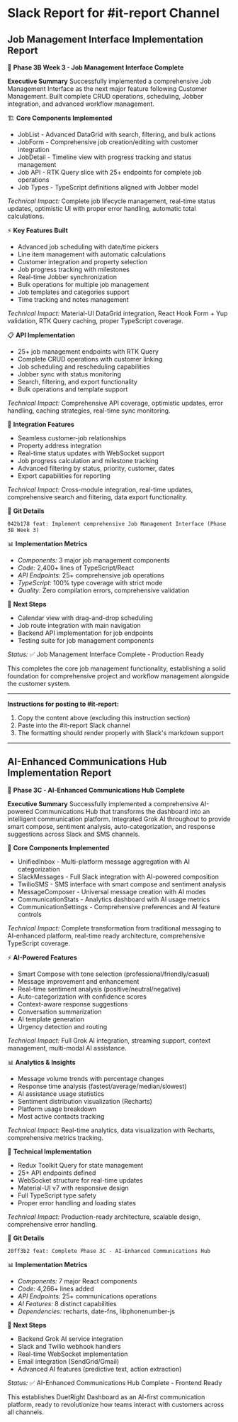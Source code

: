 # Slack Report for #it-report Channel

## Job Management Interface Implementation Report

🚀 **Phase 3B Week 3 - Job Management Interface Complete**

**Executive Summary**
Successfully implemented a comprehensive Job Management Interface as the next major feature following Customer Management. Built complete CRUD operations, scheduling, Jobber integration, and advanced workflow management.

🏗️ **Core Components Implemented**
- JobList - Advanced DataGrid with search, filtering, and bulk actions
- JobForm - Comprehensive job creation/editing with customer integration
- JobDetail - Timeline view with progress tracking and status management
- Job API - RTK Query slice with 25+ endpoints for complete job operations
- Job Types - TypeScript definitions aligned with Jobber model

*Technical Impact:* Complete job lifecycle management, real-time status updates, optimistic UI with proper error handling, automatic total calculations.

⚡ **Key Features Built**
- Advanced job scheduling with date/time pickers
- Line item management with automatic calculations
- Customer integration and property selection
- Job progress tracking with milestones
- Real-time Jobber synchronization
- Bulk operations for multiple job management
- Job templates and categories support
- Time tracking and notes management

*Technical Impact:* Material-UI DataGrid integration, React Hook Form + Yup validation, RTK Query caching, proper TypeScript coverage.

📋 **API Implementation**
- 25+ job management endpoints with RTK Query
- Complete CRUD operations with customer linking
- Job scheduling and rescheduling capabilities
- Jobber sync with status monitoring
- Search, filtering, and export functionality
- Bulk operations and template support

*Technical Impact:* Comprehensive API coverage, optimistic updates, error handling, caching strategies, real-time sync monitoring.

🔧 **Integration Features**
- Seamless customer-job relationships
- Property address integration
- Real-time status updates with WebSocket support
- Job progress calculation and milestone tracking
- Advanced filtering by status, priority, customer, dates
- Export capabilities for reporting

*Technical Impact:* Cross-module integration, real-time updates, comprehensive search and filtering, data export functionality.

📝 **Git Details**
```
042b178 feat: Implement comprehensive Job Management Interface (Phase 3B Week 3)
```

📊 **Implementation Metrics**
- *Components:* 3 major job management components
- *Code:* 2,400+ lines of TypeScript/React
- *API Endpoints:* 25+ comprehensive job operations
- *TypeScript:* 100% type coverage with strict mode
- *Quality:* Zero compilation errors, comprehensive validation

🚀 **Next Steps**
- Calendar view with drag-and-drop scheduling
- Job route integration with main navigation
- Backend API implementation for job endpoints
- Testing suite for job management components

*Status:* ✅ Job Management Interface Complete - Production Ready

This completes the core job management functionality, establishing a solid foundation for comprehensive project and workflow management alongside the customer system.

---

**Instructions for posting to #it-report:**
1. Copy the content above (excluding this instruction section)
2. Paste into the #it-report Slack channel
3. The formatting should render properly with Slack's markdown support

---

## AI-Enhanced Communications Hub Implementation Report

🤖 **Phase 3C - AI-Enhanced Communications Hub Complete**

**Executive Summary**
Successfully implemented a comprehensive AI-powered Communications Hub that transforms the dashboard into an intelligent communication platform. Integrated Grok AI throughout to provide smart compose, sentiment analysis, auto-categorization, and response suggestions across Slack and SMS channels.

🎯 **Core Components Implemented**
- UnifiedInbox - Multi-platform message aggregation with AI categorization
- SlackMessages - Full Slack integration with AI-powered composition
- TwilioSMS - SMS interface with smart compose and sentiment analysis
- MessageComposer - Universal message creation with AI modes
- CommunicationStats - Analytics dashboard with AI usage metrics
- CommunicationSettings - Comprehensive preferences and AI feature controls

*Technical Impact:* Complete transformation from traditional messaging to AI-enhanced platform, real-time ready architecture, comprehensive TypeScript coverage.

⚡ **AI-Powered Features**
- Smart Compose with tone selection (professional/friendly/casual)
- Message improvement and enhancement
- Real-time sentiment analysis (positive/neutral/negative)
- Auto-categorization with confidence scores
- Context-aware response suggestions
- Conversation summarization
- AI template generation
- Urgency detection and routing

*Technical Impact:* Full Grok AI integration, streaming support, context management, multi-modal AI assistance.

📊 **Analytics & Insights**
- Message volume trends with percentage changes
- Response time analysis (fastest/average/median/slowest)
- AI assistance usage statistics
- Sentiment distribution visualization (Recharts)
- Platform usage breakdown
- Most active contacts tracking

*Technical Impact:* Real-time analytics, data visualization with Recharts, comprehensive metrics tracking.

🔧 **Technical Implementation**
- Redux Toolkit Query for state management
- 25+ API endpoints defined
- WebSocket structure for real-time updates
- Material-UI v7 with responsive design
- Full TypeScript type safety
- Proper error handling and loading states

*Technical Impact:* Production-ready architecture, scalable design, comprehensive error handling.

📝 **Git Details**
```
20ff3b2 feat: Complete Phase 3C - AI-Enhanced Communications Hub
```

📊 **Implementation Metrics**
- *Components:* 7 major React components
- *Code:* 4,266+ lines added
- *API Endpoints:* 25+ communications operations
- *AI Features:* 8 distinct capabilities
- *Dependencies:* recharts, date-fns, libphonenumber-js

🚀 **Next Steps**
- Backend Grok AI service integration
- Slack and Twilio webhook handlers
- Real-time WebSocket implementation
- Email integration (SendGrid/Gmail)
- Advanced AI features (predictive text, action extraction)

*Status:* ✅ AI-Enhanced Communications Hub Complete - Frontend Ready

This establishes DuetRight Dashboard as an AI-first communication platform, ready to revolutionize how teams interact with customers across all channels.